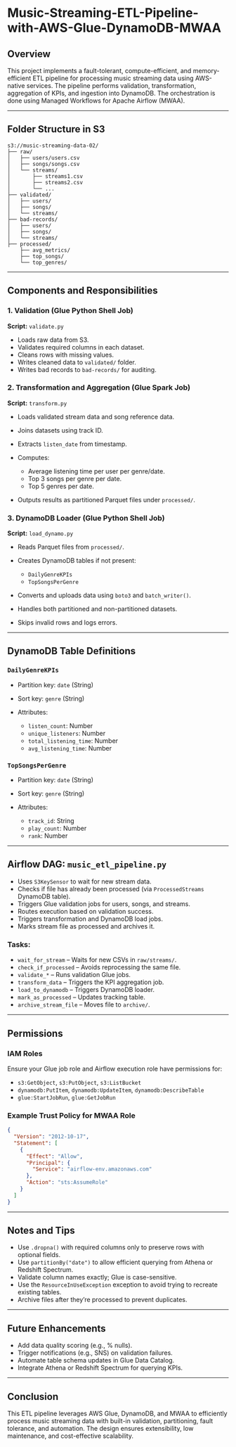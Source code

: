 # Music-Streaming-ETL-Pipeline-with-AWS-Glue-DynamoDB-MWAA

## Overview

This project implements a fault-tolerant, compute-efficient, and memory-efficient ETL pipeline for processing music streaming data using AWS-native services. The pipeline performs validation, transformation, aggregation of KPIs, and ingestion into DynamoDB. The orchestration is done using Managed Workflows for Apache Airflow (MWAA).

---

## Folder Structure in S3

```
s3://music-streaming-data-02/
├── raw/
│   ├── users/users.csv
│   ├── songs/songs.csv
│   └── streams/
│       ├── streams1.csv
│       ├── streams2.csv
│       └── ...
├── validated/
│   ├── users/
│   ├── songs/
│   └── streams/
├── bad-records/
│   ├── users/
│   ├── songs/
│   └── streams/
├── processed/
    ├── avg_metrics/
    ├── top_songs/
    └── top_genres/
```

---

## Components and Responsibilities

### 1. Validation (Glue Python Shell Job)

**Script:** `validate.py`

* Loads raw data from S3.
* Validates required columns in each dataset.
* Cleans rows with missing values.
* Writes cleaned data to `validated/` folder.
* Writes bad records to `bad-records/` for auditing.

### 2. Transformation and Aggregation (Glue Spark Job)

**Script:** `transform.py`

* Loads validated stream data and song reference data.
* Joins datasets using track ID.
* Extracts `listen_date` from timestamp.
* Computes:

  * Average listening time per user per genre/date.
  * Top 3 songs per genre per date.
  * Top 5 genres per date.
* Outputs results as partitioned Parquet files under `processed/`.

### 3. DynamoDB Loader (Glue Python Shell Job)

**Script:** `load_dynamo.py`

* Reads Parquet files from `processed/`.
* Creates DynamoDB tables if not present:

  * `DailyGenreKPIs`
  * `TopSongsPerGenre`
* Converts and uploads data using `boto3` and `batch_writer()`.
* Handles both partitioned and non-partitioned datasets.
* Skips invalid rows and logs errors.

---

## DynamoDB Table Definitions

### `DailyGenreKPIs`

* Partition key: `date` (String)
* Sort key: `genre` (String)
* Attributes:

  * `listen_count`: Number
  * `unique_listeners`: Number
  * `total_listening_time`: Number
  * `avg_listening_time`: Number

### `TopSongsPerGenre`

* Partition key: `date` (String)
* Sort key: `genre` (String)
* Attributes:

  * `track_id`: String
  * `play_count`: Number
  * `rank`: Number

---

## Airflow DAG: `music_etl_pipeline.py`

* Uses `S3KeySensor` to wait for new stream data.
* Checks if file has already been processed (via `ProcessedStreams` DynamoDB table).
* Triggers Glue validation jobs for users, songs, and streams.
* Routes execution based on validation success.
* Triggers transformation and DynamoDB load jobs.
* Marks stream file as processed and archives it.

### Tasks:

* `wait_for_stream` – Waits for new CSVs in `raw/streams/`.
* `check_if_processed` – Avoids reprocessing the same file.
* `validate_*` – Runs validation Glue jobs.
* `transform_data` – Triggers the KPI aggregation job.
* `load_to_dynamodb` – Triggers DynamoDB loader.
* `mark_as_processed` – Updates tracking table.
* `archive_stream_file` – Moves file to `archive/`.

---

## Permissions

### IAM Roles

Ensure your Glue job role and Airflow execution role have permissions for:

* `s3:GetObject`, `s3:PutObject`, `s3:ListBucket`
* `dynamodb:PutItem`, `dynamodb:UpdateItem`, `dynamodb:DescribeTable`
* `glue:StartJobRun`, `glue:GetJobRun`

### Example Trust Policy for MWAA Role

```json
{
  "Version": "2012-10-17",
  "Statement": [
    {
      "Effect": "Allow",
      "Principal": {
        "Service": "airflow-env.amazonaws.com"
      },
      "Action": "sts:AssumeRole"
    }
  ]
}
```

---

## Notes and Tips

* Use `.dropna()` with required columns only to preserve rows with optional fields.
* Use `partitionBy("date")` to allow efficient querying from Athena or Redshift Spectrum.
* Validate column names exactly; Glue is case-sensitive.
* Use the `ResourceInUseException` exception to avoid trying to recreate existing tables.
* Archive files after they’re processed to prevent duplicates.

---

## Future Enhancements

* Add data quality scoring (e.g., % nulls).
* Trigger notifications (e.g., SNS) on validation failures.
* Automate table schema updates in Glue Data Catalog.
* Integrate Athena or Redshift Spectrum for querying KPIs.

---

## Conclusion

This ETL pipeline leverages AWS Glue, DynamoDB, and MWAA to efficiently process music streaming data with built-in validation, partitioning, fault tolerance, and automation. The design ensures extensibility, low maintenance, and cost-effective scalability.
